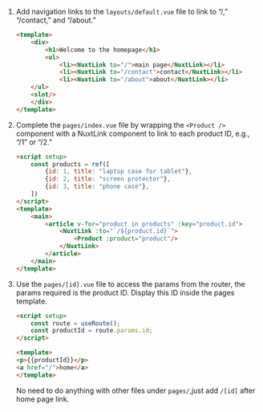 
1. Add navigation links to the `layouts/default.vue` file to link to “/,” “/contact,” and “/about.”
    ```html
    <template>
        <div>
            <h1>Welcome to the homepage</h1>
            <ul>
                <li><NuxtLink to="/">main page</NuxtLink></li>
                <li><NuxtLink to="/contact">contact</NuxtLink></li>
                <li><NuxtLink to="/about">about</NuxtLink></li>
        </ul>
        <slot/>
        </div>
    </template>
    ```
2. Complete the `pages/index.vue` file by wrapping the `<Product />` component with a NuxtLink component to link to each product ID, e.g., “/1” or “/2.”
    ```html
    <script setup>
        const products = ref([
            {id: 1, title: "laptop case for tablet"},
            {id: 2, title: "screen protector"},
            {id: 3, title: "phone case"},
        ])
    </script>
    <template>
        <main>
            <article v-for="product in products" :key="product.id">
                <NuxtLink :to="`/${product.id}`">
                    <Product :product="product"/>
                </NuxtLink>
            </article>
        </main>
    </template>
    ```

3. Use the `pages/[id].vue` file to access the params from the router, the params required is the product ID. Display this ID inside the pages template.
    ```html
    <script setup>
        const route = useRoute();
        const productId = route.params.id;
    </script>

    <template>
    <p>{{productId}}</p>
    <a href="/">home</a>
    </template>
    ```
    No need to do anything with other files under `pages/`,just add `/[id]` after home page link.